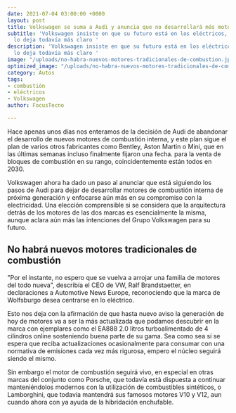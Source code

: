 ```yaml
---
date: 2021-07-04 03:00:00 +0000
layout: post
title: Volkswagen se suma a Audi y anuncia que no desarrollará más motores de combustión
subtitle: 'Volkswagen insiste en que su futuro está en los eléctricos, y este desplazamiento
  lo deja todavía más claro '
description: 'Volkswagen insiste en que su futuro está en los eléctricos, y este desplazamiento
  lo deja todavía más claro '
image: "/uploads/no-habra-nuevos-motores-tradicionales-de-combustion.jpg"
optimized_image: "/uploads/no-habra-nuevos-motores-tradicionales-de-combustion.jpg"
category: Autos
tags:
- combustión
- eléctricos
- Volkswagen
author: FocusTecno

---
```

Hace apenas unos días nos enteramos de la decisión de Audi de abandonar el desarrollo de nuevos motores de combustión interna, y este plan sigue el plan de varios otros fabricantes como Bentley, Aston Martin o Mini, que en las últimas semanas incluso finalmente fijaron una fecha. para la venta de bloques de combustión en su rango, coincidentemente están todos en 2030.

Volkswagen ahora ha dado un paso al anunciar que está siguiendo los pasos de Audi para dejar de desarrollar motores de combustión interna de próxima generación y enfocarse aún más en su compromiso con la electricidad. Una elección comprensible si se considera que la arquitectura detrás de los motores de las dos marcas es esencialmente la misma, aunque aclara aún más las intenciones del Grupo Volkswagen para su futuro.

## No habrá nuevos motores tradicionales de combustión

"Por el instante, no espero que se vuelva a arrojar una familia de motores del todo nueva", describía el CEO de VW, Ralf Brandstaetter, en declaraciones a Automotive News Europe, reconociendo que la marca de Wolfsburgo desea centrarse en lo eléctrico.

Esto nos deja con la afirmación de que hasta nuevo aviso la generación de hoy de motores va a ser la más actualizada que podamos descubrir en la marca con ejemplares como el EA888 2.0 litros turboalimentado de 4 cilindros online sosteniendo buena parte de su gama. Sea como sea sí se espera que reciba actualizaciones ocasionalmente para consumar con una normativa de emisiones cada vez más rigurosa, empero el núcleo seguirá siendo el mismo.

Sin embargo el motor de combustión seguirá vivo, en especial en otras marcas del conjunto como Porsche, que todavía está dispuesta a continuar manteniéndolos modernos con la utilización de combustibles sintéticos, o Lamborghini, que todavía mantendrá sus famosos motores V10 y V12, aun cuando ahora con ya ayuda de la hibridación enchufable.